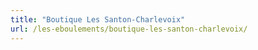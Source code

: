 ```yaml
---
title: "Boutique Les Santon-Charlevoix"
url: /les-eboulements/boutique-les-santon-charlevoix/
---
```

